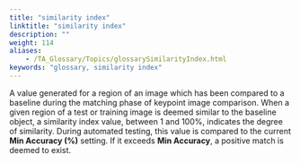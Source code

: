 ```yaml
--- 
title: "similarity index"
linktitle: "similarity index"
description: ""
weight: 114
aliases: 
    - /TA_Glossary/Topics/glossarySimilarityIndex.html
keywords: "glossary, similarity index"
---
```


A value generated for a region of an image which has been compared to a baseline during the matching phase of keypoint image comparison. When a given region of a test or training image is deemed similar to the baseline object, a similarity index value, between 1 and 100%, indicates the degree of similarity. During automated testing, this value is compared to the current **Min Accuracy \(%\)** setting. If it exceeds **Min Accuracy**, a positive match is deemed to exist.

